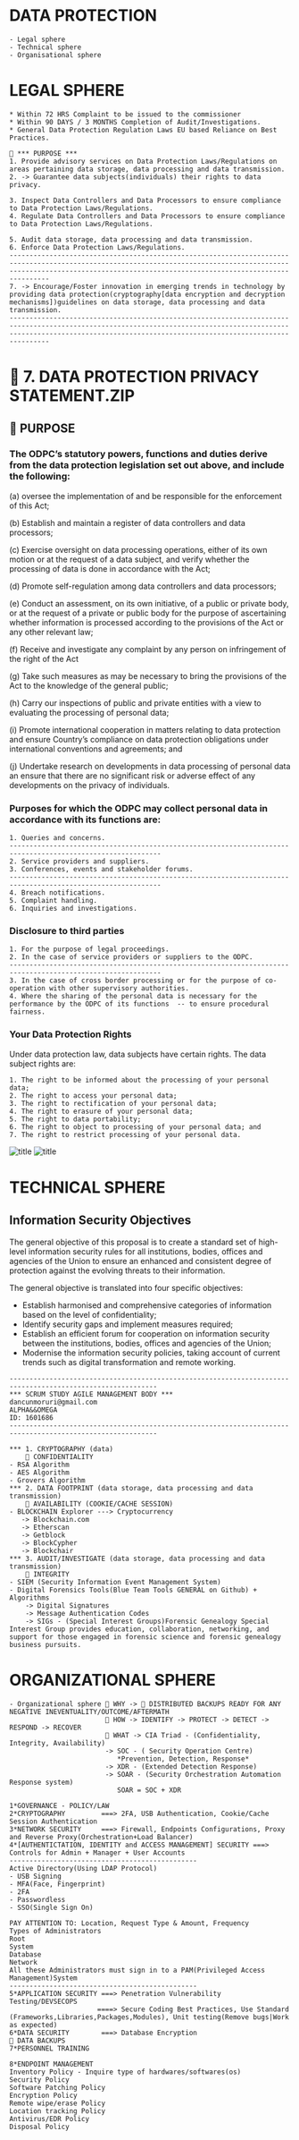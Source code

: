 # DATA PROTECTION

```
- Legal sphere
- Technical sphere
- Organisational sphere
```
# LEGAL SPHERE

```
* Within 72 HRS Complaint to be issued to the commissioner 
* Within 90 DAYS / 3 MONTHS Completion of Audit/Investigations.
* General Data Protection Regulation Laws EU based Reliance on Best Practices.

🚀 *** PURPOSE ***
1. Provide advisory services on Data Protection Laws/Regulations on areas pertaining data storage, data processing and data transmission.
2. -> Guarantee data subjects(individuals) their rights to data privacy.

3. Inspect Data Controllers and Data Processors to ensure compliance to Data Protection Laws/Regulations. 
4. Regulate Data Controllers and Data Processors to ensure compliance to Data Protection Laws/Regulations.

5. Audit data storage, data processing and data transmission.
6. Enforce Data Protection Laws/Regulations.
----------------------------------------------------------------------------------------------------------------------------------------------------------------------------------------------------------------------------
7. -> Encourage/Foster innovation in emerging trends in technology by providing data protection(cryptography[data encryption and decryption mechanisms])guidelines on data storage, data processing and data transmission.
----------------------------------------------------------------------------------------------------------------------------------------------------------------------------------------------------------------------------
```

# 🚀 7. DATA PROTECTION PRIVACY STATEMENT.ZIP

## 🚀 PURPOSE
### The ODPC’s statutory powers, functions and duties derive from the data protection legislation set out above, and include the following:

(a)   oversee the implementation of and be responsible for the enforcement of this Act;

(b)  Establish and maintain a register of data controllers and data processors;

(c)   Exercise oversight on data processing operations, either of its own motion or at the request of a data subject, and verify whether the processing of data is done in accordance with the Act;

(d)  Promote self-regulation among data controllers and data processors;

(e)   Conduct an assessment, on its own initiative, of a public or private body, or at the request of a private or public body for the purpose of ascertaining whether information is processed according to the provisions of the Act or any other relevant law;

(f)   Receive and investigate any complaint by any person on infringement of the right of the Act

(g)  Take such measures as may be necessary to bring the provisions of the Act to the knowledge of the general public;

(h)  Carry our inspections of public and private entities with a view to evaluating the processing of personal data;

(i)    Promote international cooperation in matters relating to data protection and ensure Country’s compliance on data protection obligations under international conventions and agreements; and

(j)    Undertake research on developments in data processing of personal data an ensure that there are no significant risk or adverse effect of any developments on the privacy of individuals.

### Purposes for which the ODPC may collect personal data in accordance with its functions are:

    1. Queries and concerns.
    ------------------------------------------------------------------------------------------------------------
    2. Service providers and suppliers.
    3. Conferences, events and stakeholder forums.
    ------------------------------------------------------------------------------------------------------------
    4. Breach notifications.
    5. Complaint handling.
    6. Inquiries and investigations.
    
### Disclosure to third parties

    1. For the purpose of legal proceedings.
    2. In the case of service providers or suppliers to the ODPC.
    ------------------------------------------------------------------------------------------------------------
    3. In the case of cross border processing or for the purpose of co-operation with other supervisory authorities.
    4. Where the sharing of the personal data is necessary for the performance by the ODPC of its functions  -- to ensure procedural fairness.
    
### Your Data Protection Rights

Under data protection law, data subjects have certain rights. The data subject rights are:

    1. The right to be informed about the processing of your personal data;
    2. The right to access your personal data;
    3. The right to rectification of your personal data;
    4. The right to erasure of your personal data;
    5. The right to data portability;
    6. The right to object to processing of your personal data; and
    7. The right to restrict processing of your personal data.

 
![title](static/img/data_protection_1.jpg)
![title](static/img/data_protection_2.jpg)

# TECHNICAL SPHERE

## Information Security Objectives

The general objective of this proposal is to create a standard set of high-level information security rules for all institutions, bodies, offices and agencies of the Union to ensure an enhanced and consistent degree of protection against the evolving threats to their information.

The general objective is translated into four specific objectives:

 - Establish harmonised and comprehensive categories of information based on the level of confidentiality;
 - Identify security gaps and implement measures required;
 - Establish an efficient forum for cooperation on information security between the institutions, bodies, offices and agencies of the Union;
 - Modernise the information security policies, taking account of current trends such as digital transformation and remote working.

```   
-----------------------------------------------------------------------------------------------------------
*** SCRUM STUDY AGILE MANAGEMENT BODY ***
dancunmoruri@gmail.com 
ALPHA&&OMEGA
ID: 1601686
-----------------------------------------------------------------------------------------------------------

*** 1. CRYPTOGRAPHY (data)
    🚀 CONFIDENTIALITY
- RSA Algorithm 
- AES Algorithm
- Grovers Algorithm
*** 2. DATA FOOTPRINT (data storage, data processing and data transmission)
    🚀 AVAILABILITY (COOKIE/CACHE SESSION)
- BLOCKCHAIN Explorer ---> Cryptocurrency
   -> Blockchain.com
   -> Etherscan
   -> Getblock
   -> BlockCypher
   -> Blockchair
*** 3. AUDIT/INVESTIGATE (data storage, data processing and data transmission)
    🚀 INTEGRITY
- SIEM (Security Information Event Management System)
- Digital Forensics Tools(Blue Team Tools GENERAL on Github) + Algorithms
    -> Digital Signatures
    -> Message Authentication Codes
    -> SIGs - (Special Interest Groups)Forensic Genealogy Special Interest Group provides education, collaboration, networking, and support for those engaged in forensic science and forensic genealogy business pursuits.
```

# ORGANIZATIONAL SPHERE

```
- Organizational sphere 🚀 WHY -> 🚀 DISTRIBUTED BACKUPS READY FOR ANY NEGATIVE INEVENTUALITY/OUTCOME/AFTERMATH
                        🚀 HOW -> IDENTIFY -> PROTECT -> DETECT -> RESPOND -> RECOVER
                        🚀 WHAT -> CIA Triad - (Confidentiality, Integrity, Availability)
                        -> SOC - ( Security Operation Centre)
                           *Prevention, Detection, Response*
                        -> XDR - (Extended Detection Response)
                        -> SOAR - (Security Orchestration Automation Response system)
                           SOAR = SOC + XDR

1*GOVERNANCE - POLICY/LAW
2*CRYPTOGRAPHY         ===> 2FA, USB Authentication, Cookie/Cache Session Authentication
3*NETWORK SECURITY     ===> Firewall, Endpoints Configurations, Proxy and Reverse Proxy(Orchestration+Load Balancer)
4*[AUTHENTICTATION, IDENTITY and ACCESS MANAGEMENT] SECURITY ===> Controls for Admin + Manager + User Accounts
-----------------------------------------------
Active Directory(Using LDAP Protocol)
- USB Signing
- MFA(Face, Fingerprint)
- 2FA
- Passwordless
- SSO(Single Sign On)

PAY ATTENTION TO: Location, Request Type & Amount, Frequency
Types of Administrators
Root
System
Database
Network
All these Administrators must sign in to a PAM(Privileged Access Management)System 
-----------------------------------------------
5*APPLICATION SECURITY ===> Penetration Vulnerability Testing/DEVSECOPS
                      ====> Secure Coding Best Practices, Use Standard (Frameworks,Libraries,Packages,Modules), Unit testing(Remove bugs|Work as expected)
6*DATA SECURITY        ===> Database Encryption
🚀 DATA BACKUPS
7*PERSONNEL TRAINING

8*ENDPOINT MANAGEMENT
Inventory Policy - Inquire type of hardwares/softwares(os)
Security Policy 
Software Patching Policy
Encryption Policy
Remote wipe/erase Policy
Location tracking Policy
Antivirus/EDR Policy 
Disposal Policy
```


 
